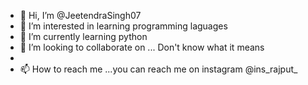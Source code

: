 - 👋 Hi, I’m @JeetendraSingh07
- 👀 I’m interested in learning programming laguages 
- 🌱 I’m currently learning python 
- 💞️ I’m looking to collaborate on ... Don't know what it means
-
- 📫 How to reach me ...you can reach me on instagram @ins_rajput_

<!---
JeetendraSingh07/JeetendraSingh07 is a ✨ special ✨ repository because its `README.md` (this file) appears on your GitHub profile.
You can click the Preview link to take a look at your changes.
--->
